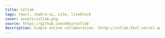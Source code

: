 ```yaml
---
title: Collab
tags: react, chakra-ui, vite, liveblock
cover: assets/collab.png
source: https://github.com/b0nz/collab
description: Simple online collaboration. (http://collab-2kxl.vercel.app)
---
```


